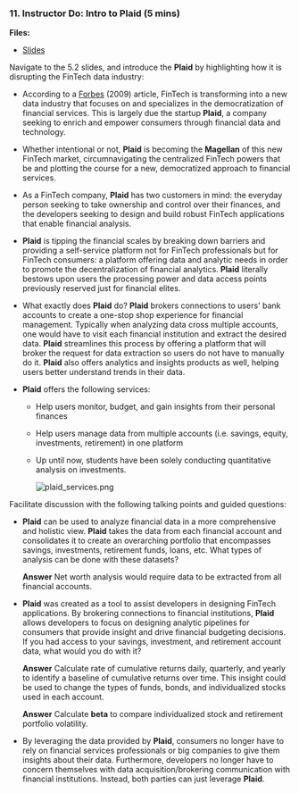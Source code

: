 ### 11. Instructor Do: Intro to Plaid (5 mins)

**Files:**

* [Slides]()

Navigate to the 5.2 slides, and introduce the **Plaid** by highlighting how it is disrupting the FinTech data industry:

* According to a [Forbes](https://www.forbes.com/sites/donnafuscaldo/2019/02/06/plaid-and-quovo-just-scratching-the-surface-with-data-aggregation/#6e169e401841) (2009) article, FinTech is transforming into a new data industry that focuses on and specializes in the democratization of financial services. This is largely due the startup **Plaid**, a company seeking to enrich and empower consumers through financial data and technology.

* Whether intentional or not, **Plaid** is becoming the **Magellan** of this new FinTech market, circumnavigating the centralized FinTech powers that be and plotting the course for a new, democratized approach to financial services.

* As a FinTech company, **Plaid** has two customers in mind: the everyday person seeking to take ownership and control over their finances, and the developers seeking to design and build robust FinTech applications that enable financial analysis.

* **Plaid** is tipping the financial scales by breaking down barriers and providing a self-service platform not for FinTech professionals but for FinTech consumers: a platform offering data and analytic needs in order to promote the decentralization of financial analytics. **Plaid** literally bestows upon users the processing power and data access points previously reserved just for financial elites.

* What exactly does **Plaid** do? **Plaid** brokers connections to users' bank accounts to create a one-stop shop experience for financial management. Typically when analyzing data cross multiple accounts, one would have to visit each financial institution and extract the desired data. **Plaid** streamlines this process by offering a platform that will broker the request for data extraction so users do not have to manually do it. **Plaid** also offers analytics and insights products as well, helping users better understand trends in their data.

* **Plaid** offers the following services:

  * Help users monitor, budget, and gain insights from their personal finances

  * Help users manage data from multiple accounts (i.e. savings, equity, investments, retirement) in one platform

  * Up until now, students have been solely conducting quantitative analysis on investments.

    ![plaid_services.png](Images/plaid_services.png)

Facilitate discussion with the following talking points and guided questions:

* **Plaid** can be used to analyze financial data in a more comprehensive and holistic view. **Plaid** takes the data from each financial account and consolidates it to create an overarching portfolio that encompasses savings, investments, retirement funds, loans, etc. What types of analysis can be done with these datasets?

  **Answer** Net worth analysis would require data to be extracted from all financial accounts.

* **Plaid** was created as a tool to assist developers in designing FinTech applications. By brokering connections to financial institutions, **Plaid** allows developers to focus on designing analytic pipelines for consumers that provide insight and drive financial budgeting decisions. If you had access to your savings, investment, and retirement account data, what would you do with it?

  **Answer** Calculate rate of cumulative returns daily, quarterly, and yearly to identify a baseline of cumulative returns over time. This insight could be used to change the types of funds, bonds, and individualized stocks used in each account.

  **Answer** Calculate **beta** to compare individualized stock and retirement portfolio volatility.

* By leveraging the data provided by **Plaid**, consumers no longer have to rely on financial services professionals or big companies to give them insights about their data. Furthermore, developers no longer have to concern themselves with data acquisition/brokering communication with financial institutions. Instead, both parties can just leverage **Plaid**.
